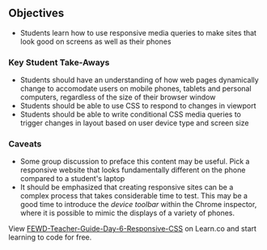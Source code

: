 ## Objectives
* Students learn how to use responsive media queries to make sites that look good on screens as well as their phones

### Key Student Take-Aways

* Students should have an understanding of how web pages dynamically change to accomodate users on mobile phones, tablets and personal computers, regardless of the size of their browser window
* Students should be able to use CSS to respond to changes in viewport
* Students should be able to write conditional CSS media queries to trigger changes in layout based on user device type and screen size

### Caveats

* Some group discussion to preface this content may be useful. Pick a responsive website that looks fundamentally different on the phone compared to a student's laptop
* It should be emphasized that creating responsive sites can be a complex process that takes considerable time to test.  This may be a good time to introduce the *device toolbar* within the Chrome inspector, where it is possible to mimic the displays of a variety of phones.


<p class='util--hide'>View <a href='https://learn.co/lessons/fewd-teacher-guide-day-6-responsive-css'>FEWD-Teacher-Guide-Day-6-Responsive-CSS</a> on Learn.co and start learning to code for free.</p>

